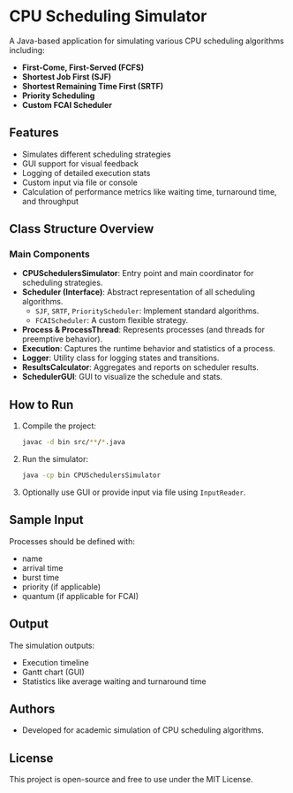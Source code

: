 # CPU Scheduling Simulator

A Java-based application for simulating various CPU scheduling algorithms including:
- **First-Come, First-Served (FCFS)**
- **Shortest Job First (SJF)**
- **Shortest Remaining Time First (SRTF)**
- **Priority Scheduling**
- **Custom FCAI Scheduler**

## Features

- Simulates different scheduling strategies
- GUI support for visual feedback
- Logging of detailed execution stats
- Custom input via file or console
- Calculation of performance metrics like waiting time, turnaround time, and throughput

## Class Structure Overview

### Main Components

- **CPUSchedulersSimulator**: Entry point and main coordinator for scheduling strategies.
- **Scheduler (Interface)**: Abstract representation of all scheduling algorithms.
  - `SJF`, `SRTF`, `PriorityScheduler`: Implement standard algorithms.
  - `FCAIScheduler`: A custom flexible strategy.
- **Process & ProcessThread**: Represents processes (and threads for preemptive behavior).
- **Execution**: Captures the runtime behavior and statistics of a process.
- **Logger**: Utility class for logging states and transitions.
- **ResultsCalculator**: Aggregates and reports on scheduler results.
- **SchedulerGUI**: GUI to visualize the schedule and stats.

## How to Run

1. Compile the project:
   ```bash
   javac -d bin src/**/*.java
   ```

2. Run the simulator:
   ```bash
   java -cp bin CPUSchedulersSimulator
   ```

3. Optionally use GUI or provide input via file using `InputReader`.

## Sample Input

Processes should be defined with:
- name
- arrival time
- burst time
- priority (if applicable)
- quantum (if applicable for FCAI)

## Output

The simulation outputs:
- Execution timeline
- Gantt chart (GUI)
- Statistics like average waiting and turnaround time

## Authors

- Developed for academic simulation of CPU scheduling algorithms.

## License

This project is open-source and free to use under the MIT License.
